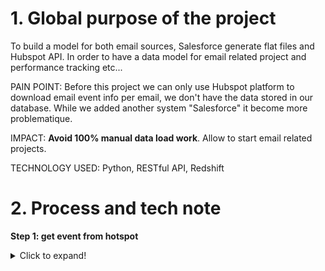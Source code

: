 # 1. Global purpose of the project

To build a model for both email sources, Salesforce generate flat files and Hubspot API.
 In order to have a data model for email related project and performance tracking etc... 

PAIN POINT: Before this project we can only use Hubspot platform to download email event 
info per email, we don't have the data stored in our database. While we added another system 
"Salesforce" it become more problematique.

IMPACT: **Avoid 100% manual data load work**. Allow to start email related projects.

TECHNOLOGY USED: Python, RESTful API, Redshift

# 2. Process and tech note

**Step 1: get event from hotspot**
<details>

  <summary>Click to expand!</summary>

```python
def get_new_email_events():
    cnxn = open_cnxn_mdp()
    START_TIME = str(int(pd.read_sql("""
        SELECT max(event_time)
        FROM email_events
        WHERE source='Hubspot'
        """, cnxn)['max'][0]) + 1)
    cnxn.close()
    df_events = pd.DataFrame()
    failed = pd.DataFrame(columns=['Failed index', 'cid', 'first'])
    URL = f'https://api.hubapi.com/email/public/v1/events?hapikey={hapikey}'\
        + f'&startTimestamp={START_TIME}&limit=1000'
    nb_try = 1
    NEED_COL_FULL = ['appName', 'emailCampaignId', 'recipient',
                     'type', 'sentBy.created', 'created']
    try:
        response = requests.get(URL, timeout=None).json()
        current_campaign = json_normalize(response['events'])
        col_list = list(current_campaign.columns)
        need_columns = list((set(NEED_COL_FULL)).intersection(set(col_list)))
        current_campaign = current_campaign[need_columns]
        df_events = pd.concat([df_events, current_campaign],
                              sort=False, ignore_index=True)
        hasMore = response['hasMore']
        nb_try = nb_try + 1
        current_rows = current_campaign.shape[0]
        try:
            while hasMore:
                offset = response['offset']
                offset_URL = URL + '&offset=' + str(offset)
                response = requests.get(offset_URL, timeout=None).json()
                current_campaign = json_normalize(response['events'])
                col_list = list(current_campaign.columns)
                need_columns = list((set(NEED_COL_FULL))
                                    .intersection(set(col_list)))
                current_campaign = current_campaign[need_columns]
                df_events = pd.concat([df_events, current_campaign],
                                      sort=False, ignore_index=True)
                hasMore = response['hasMore']
                nb_try = nb_try + 1
                current_rows = current_campaign.shape[0]
        except:
            failed = failed.append({
                'Failed index': nb_try,
                'cid': campaign_id,
                'first': 'loop'
                }, ignore_index=True)
            nb_try = nb_try + 1
    except:
        failed = failed.append({
            'Failed index': nb_try,
            'cid': campaign_id,
            'first': 'first'
            }, ignore_index=True)
        nb_try = nb_try + 1
    if df_events.shape[0] > 0:
        df_events['sent_date'] = convert_time(df_events, 'sentBy.created')
        df_events['event_date'] = convert_time(df_events, 'created')
        df_events['emailCampaignId'] = df_events['emailCampaignId'].fillna(0)\
                                            .astype(int).astype(str)\
                                            .str.pad(width=8, side='left',
                                                     fillchar='0')
        df_events = df_events.drop_duplicates(keep='first')
    return df_events

    def convert_time(df, col):
        return  pd.to_datetime(df['col']/1000, unit='s')\
                .dt.tz_localize('Europe/London')\
                .dt.tz_convert('Europe/Paris')\
                .dt.strftime("%Y%m%d")

```

</details>